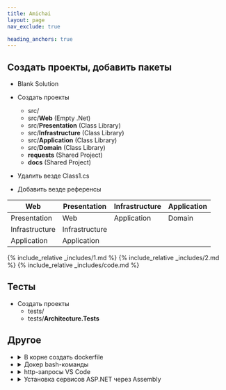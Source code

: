 ```yaml
---
title: Amichai
layout: page
nav_exclude: true

heading_anchors: true
---
```



## Создать проекты, добавить пакеты
- Blank Solution

- Создать проекты
  - src/
  - src/**Web** (Empty .Net)
  - src/**Presentation** (Class Library)
  - src/**Infrastructure** (Class Library)
  - src/**Application** (Class Library)
  - src/**Domain** (Class Library)
  - **requests** (Shared Project)
  - **docs** (Shared Project)

- Удалить везде Class1.cs 


- Добавить везде референсы


| Web | Presentation | Infrastructure | Application |
|-----|-----------|----------------|-------------|
| Presentation | Web | Application | Domain|
| Infrastructure | Infrastructure |||
| Application | Application |||

{% include_relative _includes/1.md %}
{% include_relative _includes/2.md %}
{% include_relative _includes/code.md %}
  
## Тесты
  
- Создать проекты
  - tests/
  - tests/**Architecture.Tests**

## Другое
  
- <details>
      <summary>В корне создать dockerfile</summary>
      
      ```dockerfile
      FROM httpd:alpine
      COPY ./html/ /usr/local/apache2/htdocs/
      ```
  </details>
      
- <details>
    <summary>Докер bash-команды</summary>

    `docker images`

    `docker build -t hello-docker:1.0.0 .`
  </details>
  
- <details>
  <summary>http-запросы VS Code</summary>  
  
  **requests**/Authentication/Register.http
  
  ```http
  @host=https://localhost:7056

  POST {{host}}/auth/register
  Content-type: application/json

  {
      "firstName": "Anton",
      "lastName": "K",
      "email": "ak@example.com",
      "password": "P@ssword123!"
  }  
  ```
  
  **requests**/Authentication/Login.http
  
  ```http
  @host=https://localhost:7056

  POST {{host}}/auth/login
  Content-type: application/json

  {
      "email": "ak@example.com",
      "password": "P@ssword123!"
  }
  ```
  </details>

- <details>
  <summary>Установка сервисов ASP.NET через Assembly</summary>  
  
  IInstaller.cs
  
  ```csharp
    public interface IInstaller
    {
        void InstallServices(IServiceCollection services, IConfiguration configuration);
    }
  ```
  
  InstallerExtensions.cs
  
  ```csharp
    public static class InstallerExtensions
    {
        //Вызвать в services Program.cs
        public static void InstallServicesInAssembly(this IServiceCollection services, IConfiguration configuration)
        {
            var installers = typeof(Program).Assembly.ExportedTypes.Where(x => typeof(IInstaller).IsAssignableFrom(x)
            && !x.IsInterface && !x.IsAbstract) //Найти все классы реализующие IInstaller, которые не интерфейсы и не абстрактные
            .Select(Activator.CreateInstance) //Создать экземпляр каждого
            .Cast<IInstaller>() //Привести к типу IInstaller
            .ToList(); //Сделать List

            installers.ForEach(installer => installer.InstallServices(services, configuration));
        }
    }
  ```
  </details>
